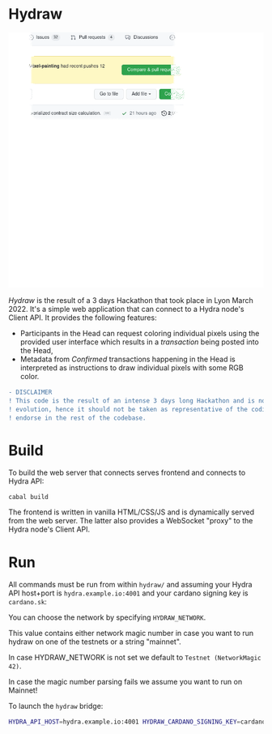 # Hydraw

![Painting a Bison with Hydra](./hydraw.gif)

_Hydraw_ is the result of a 3 days Hackathon that took place in Lyon March 2022. It's a simple web application that can connect to a Hydra node's Client API. It provides the following features:

* Participants in the Head can request coloring individual pixels using the provided user interface which results in a _transaction_ being posted into the Head,
* Metadata from _Confirmed_ transactions happening in the Head is interpreted as instructions to draw individual pixels with some RGB color.

```diff
- DISCLAIMER
! This code is the result of an intense 3 days long Hackathon and is not meant for long-term maintenance and
! evolution, hence it should not be taken as representative of the coding practices the Hydra team members
! endorse in the rest of the codebase.
```

# Build

To build the web server that connects serves frontend and connects to Hydra API:

```
cabal build
```

The frontend is written in vanilla HTML/CSS/JS and is dynamically served from the web server. The latter also provides a WebSocket "proxy" to the Hydra node's Client API.

# Run

All commands must be run from within `hydraw/` and assuming your Hydra API host+port is `hydra.example.io:4001` and your cardano signing key is `cardano.sk`:

You can choose the network by specifying `HYDRAW_NETWORK`.

This value contains either network magic number in case you want to run hydraw on one of the testnets or a string "mainnet".

In case HYDRAW_NETWORK is not set we default to `Testnet (NetworkMagic 42)`.

In case the magic number parsing fails we assume you want to run on Mainnet!

To launch the `hydraw` bridge:

``` sh
HYDRA_API_HOST=hydra.example.io:4001 HYDRAW_CARDANO_SIGNING_KEY=cardano.sk HYDRAW_NETWORK=2 cabal exec hydraw
```
